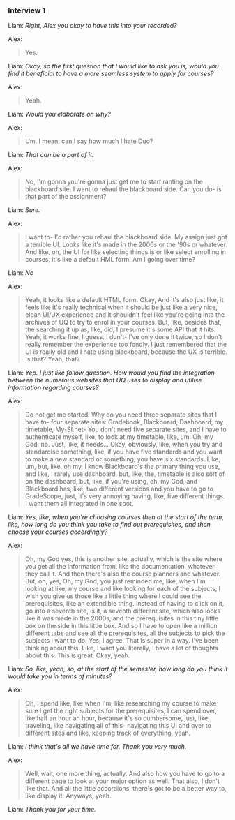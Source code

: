 ### Interview 1

Liam: *Right, Alex you okay to have this into your recorded?* 

Alex: 
>Yes. 

Liam: *Okay, so the first question that I would like to ask you is, would you find it beneficial to have a more seamless system to apply for courses?* 

Alex: 
>Yeah. 

Liam: *Would you elaborate on why?* 

Alex: 
>Um. I mean, can I say how much I hate Duo? 

Liam: *That can be a part of it.*
 
Alex: 
>No, I'm gonna you're gonna just get me to start ranting on the blackboard site. I want to rehaul the blackboard side. Can you do- is that part of the assignment? 

Liam: *Sure.* 

Alex: 
>I want to- I'd rather you rehaul the blackboard side. My assign just got a terrible UI. Looks like it's made in the 2000s or the '90s or whatever. And like, oh, the UI for like selecting things is or like select enrolling in courses, it's like a default HML form. Am I going over time? 

Liam: *No*

Alex: 
>Yeah, it looks like a default HTML form. Okay, And it's also just like, it feels like it's really technical when it should be just like a very nice, clean UI/UX experience and it shouldn't feel like you're going into the archives of UQ to try to enrol in your courses. But, like, besides that, the searching it up as, like, did, I presume it's some API that it hits. Yeah, it works fine, I guess. I don't- I've only done it twice, so I don't really remember the experience too fondly. I just remembered that the UI is really old and I hate using blackboard, because the UX is terrible. Is that? Yeah, that? 

Liam: *Yep. I just like follow question. How would you find the integration between the numerous websites that UQ uses to display and utilise information regarding courses?* 

Alex: 
>Do not get me started! Why do you need three separate sites that I have to- four separate sites: Gradebook, Blackboard, Dashboard, my timetable, My-SI.net- You don't need five separate sites, and I have to authenticate myself, like, to look at my timetable, like, um. Oh, my God, no. Just, like, it needs… Okay, obviously, like, when you try and standardise something, like, if you have five standards and you want to make a new standard or something, you have six standards. Like, um, but, like, oh my, I know Blackboard's the primary thing you use, and like, I rarely use dashboard, but, like, the, timetable is also sort of on the dashboard, but, like, if you're using, oh, my God, and Blackboard has, like, two different versions and you have to go to GradeScope, just, it's very annoying having, like, five different things. I want them all integrated in one spot. 

Liam: *Yes, like, when you're choosing courses then at the start of the term, like, how long do you think you take to find out prerequisites, and then choose your courses accordingly?* 

Alex: 
>Oh, my God yes, this is another site, actually, which is the site where you get all the information from, like the documentation, whatever they call it. And then there's also the course planners and whatever. But, oh, yes, Oh, my God, you just reminded me, like, when I'm looking at like, my course and like looking for each of the subjects, I wish you give us those like a little thing where I could see the prerequisites, like an extendible thing. Instead of having to click on it, go into a seventh site, is it, a seventh different site, which also looks like it was made in the 2000s, and the prerequisites in this tiny little box on the side in this little box. And so I have to open like a million different tabs and see all the prerequisites, all the subjects to pick the subjects I want to do. Yes, I agree. That is super in a way. I've been thinking about this. Like, I want you literally, I have a lot of thoughts about this. This is great. Okay, yeah. 

Liam: *So, like, yeah, so, at the start of the semester, how long do you think it would take you in terms of minutes?* 

Alex: 
>Oh, I spend like, like when I'm, like researching my course to make sure I get the right subjects for the prerequisites, I can spend over, like half an hour an hour, because it's so cumbersome, just, like, traveling, like navigating all of this- navigating this UI and over to different sites and like, keeping track of everything, yeah. 

Liam: *I think that's all we have time for. Thank you very much.* 

Alex: 
>Well, wait, one more thing, actually. And also how you have to go to a different page to look at your major option as well. That also, I don't like that. And all the little accordions, there's got to be a better way to, like display it. Anyways, yeah. 

Liam: *Thank you for your time.* 